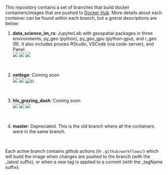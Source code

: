 
 
 This repository contains a set of branches that build docker containers/images that are pushed to [Docker Hub](https://hub.docker.com/u/rowangaffney). More details about each container can be found within each branch, but a gneral descriptions are below:
 
 1. **data_science_im_rs**: JupyterLab with geospatial packages in three environments, py_geo (python), py_geo_gpu (python-gpu), and r_geo (R). It also includes proxies RStudio, VSCode (via code-server), and Panel.<br>
 ![](https://img.shields.io/docker/image-size/rowangaffney/data_science_im_rs/latest)
 ![](https://img.shields.io/docker/pulls/rowangaffney/data_science_im_rs)
 ![](https://github.com/rmg55/container_stacks/workflows/ci/badge.svg?branch=data_science_im_rs)
 
 <br>

 2. **netlogo**: Coming soon<br>
 ![](https://img.shields.io/docker/image-size/rowangaffney/netlogo_im/latest)
 ![](https://img.shields.io/docker/pulls/rowangaffney/netlogo_im)
 ![ci](https://github.com/rmg55/container_stacks/workflows/ci/badge.svg?branch=netlogo)

 <br>

 3. **hls_grazing_dash**: Coming soon<br>
 ![](https://img.shields.io/docker/image-size/rowangaffney/hls_grazing_dash/latest)
 ![](https://img.shields.io/docker/pulls/rowangaffney/hls_grazing_dash)
 ![](https://github.com/rmg55/container_stacks/workflows/data_science_im:latest/badge.svg?branch=hls_grazing_dash)

 <br>

4. **master**: Depreciated. This is the old branch where all the containers were in the same branch.
 
<br>

Each active branch contains github actions (in `.github/workflows/`) which will build the image when changes are pushed to the branch (with the _latest suffix), or when a new tag is applied to a commit (with the _tagName suffix).
